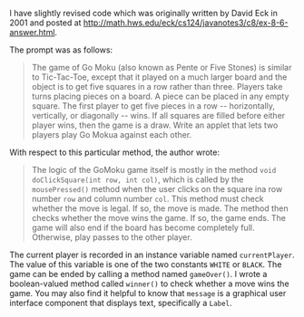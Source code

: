 I have slightly revised code which was originally written by David Eck in 2001 
and posted at http://math.hws.edu/eck/cs124/javanotes3/c8/ex-8-6-answer.html.

The prompt was as follows:

> The game of Go Moku (also known as Pente or Five Stones) is similar to 
> Tic-Tac-Toe, except that it played on a much larger board and the object 
> is to get five squares in a row rather than three. Players take turns 
> placing pieces on a board. A piece can be placed in any empty square. 
> The first player to get five pieces in a row -- horizontally, vertically, 
> or diagonally -- wins. If all squares are filled before either player wins, 
> then the game is a draw. Write an applet that lets two players play Go Mokua
> against each other.
 
With respect to this particular method, the author wrote:

> The logic of the GoMoku game itself is mostly in the method 
> `void doClickSquare(int row, int col)`, which is called by the 
> `mousePressed()` method when the user clicks on the square ina
> row number `row` and column number `col`. 
> This method must check whether the move is legal. If so, the move is made. 
> The method then checks whether the move wins the game. If so, the game ends. 
> The game will also end if the board has become completely full. 
> Otherwise, play passes to the other player.

The current player is recorded in an instance variable named `currentPlayer`.
The value of this variable is one of the two constants `WHITE` or `BLACK`. 
The game can be ended by calling a method named `gameOver()`. 
I wrote a boolean-valued method called `winner()` to check whether a move
wins the game. 
You may also find it helpful to know that `message` is a graphical user interface component that displays text, specifically a `Label`.

